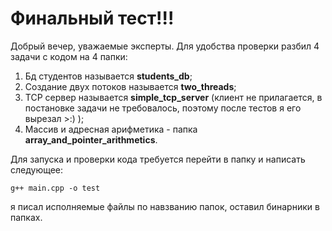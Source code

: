 # Финальный тест!!!

Добрый вечер, уважаемые эксперты.
Для удобства проверки разбил 4 задачи с кодом на 4 папки: 
1. Бд студентов называется __students_db__;
2. Создание двух потоков называется __two_threads__;
3. TCP сервер называется __simple_tcp_server__ (клиент не прилагается, в постановке задачи не требовалось, поэтому после тестов я его вырезал >:) );
4. Массив и адресная арифметика - папка __array_and_pointer_arithmetics__.

Для запуска и проверки кода требуется перейти в папку и написать следующее:
```
g++ main.cpp -o test

```
я писал исполняемые файлы по навзванию папок, оставил бинарники в папках.